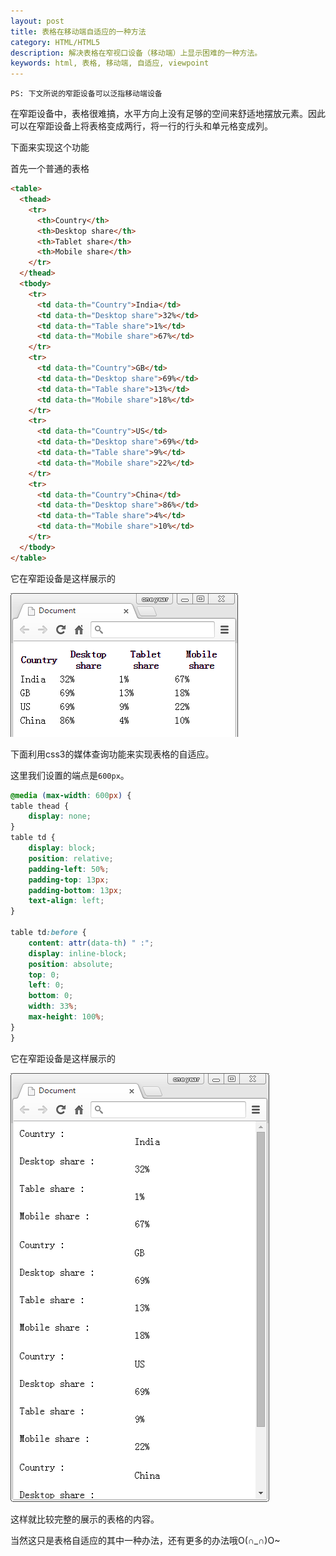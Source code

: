 ```yaml
---
layout: post
title: 表格在移动端自适应的一种方法
category: HTML/HTML5
description: 解决表格在窄视口设备（移动端）上显示困难的一种方法。
keywords: html, 表格, 移动端, 自适应, viewpoint
---
```


`PS: 下文所说的窄距设备可以泛指移动端设备`

在窄距设备中，表格很难搞，水平方向上没有足够的空间来舒适地摆放元素。因此可以在窄距设备上将表格变成两行，将一行的行头和单元格变成列。

下面来实现这个功能

首先一个普通的表格


```HTML
<table>
  <thead>
    <tr>
      <th>Country</th>
      <th>Desktop share</th>
      <th>Tablet share</th>
      <th>Mobile share</th>
    </tr>
  </thead>
  <tbody>
    <tr>
      <td data-th="Country">India</td>
      <td data-th="Desktop share">32%</td>
      <td data-th="Table share">1%</td>
      <td data-th="Mobile share">67%</td>
    </tr>
    <tr>
      <td data-th="Country">GB</td>
      <td data-th="Desktop share">69%</td>
      <td data-th="Table share">13%</td>
      <td data-th="Mobile share">18%</td>
    </tr>
    <tr>
      <td data-th="Country">US</td>
      <td data-th="Desktop share">69%</td>
      <td data-th="Table share">9%</td>
      <td data-th="Mobile share">22%</td>
    </tr>
    <tr>
      <td data-th="Country">China</td>
      <td data-th="Desktop share">86%</td>
      <td data-th="Table share">4%</td>
      <td data-th="Mobile share">10%</td>
    </tr>
  </tbody>
</table>
```


它在窄距设备是这样展示的

![普通情况下表格样式][img:1]

下面利用css3的媒体查询功能来实现表格的自适应。

这里我们设置的端点是`600px`。


```CSS
@media (max-width: 600px) {
table thead {
    display: none;
}
table td {
    display: block;
    position: relative;
    padding-left: 50%;
    padding-top: 13px;
    padding-bottom: 13px;
    text-align: left;
}

table td:before {
    content: attr(data-th) " :";
    display: inline-block;
    position: absolute;
    top: 0;
    left: 0;
    bottom: 0;
    width: 33%;
    max-height: 100%;
}
}
```


它在窄距设备是这样展示的

![修改后表格样式][img:2]

这样就比较完整的展示的表格的内容。

当然这只是表格自适应的其中一种办法，还有更多的办法哦O(∩_∩)O~


[img:1]: /images/20150210144726.png "普通情况下表格样式"
[img:2]: /images/20150210150306.png "修改后表格样式"

